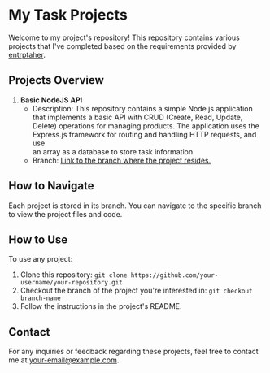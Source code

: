 # My Task Projects 

Welcome to my project's repository! This repository contains various projects that I've completed based on the requirements provided by [entrptaher](https://github.com/entrptaher).

## Projects Overview

1. **Basic NodeJS API**
   - Description: This repository contains a simple Node.js application that implements a basic API with CRUD (Create, Read, Update, Delete) operations for managing products. The application uses the Express.js framework for routing and handling HTTP requests, and use   
     an array as a database to store task information.
   - Branch: [Link to the branch where the project resides.](https://github.com/Md-Abdullah-321/Task-Projects/tree/1.0_NodeJS_Basic_API)


## How to Navigate

Each project is stored in its branch. You can navigate to the specific branch to view the project files and code.

## How to Use

To use any project:
1. Clone this repository: `git clone https://github.com/your-username/your-repository.git`
2. Checkout the branch of the project you're interested in: `git checkout branch-name`
3. Follow the instructions in the project's README.

## Contact

For any inquiries or feedback regarding these projects, feel free to contact me at [your-email@example.com](mailto:abdullah.dev.it@gmail.com).
